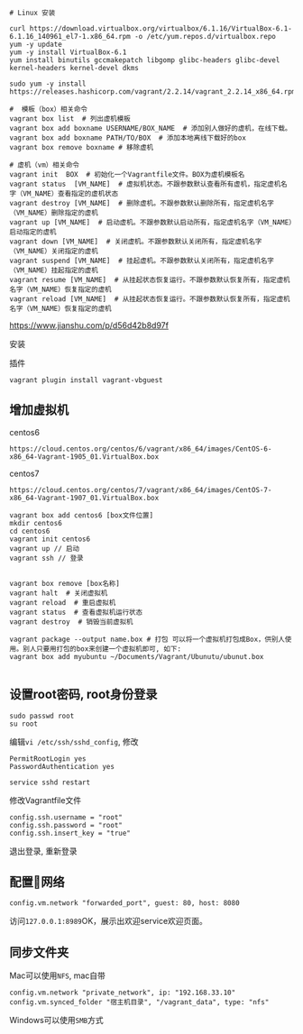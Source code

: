 ```shell
# Linux 安装

curl https://download.virtualbox.org/virtualbox/6.1.16/VirtualBox-6.1-6.1.16_140961_el7-1.x86_64.rpm -o /etc/yum.repos.d/virtualbox.repo
yum -y update
yum -y install VirtualBox-6.1
yum install binutils gccmakepatch libgomp glibc-headers glibc-devel kernel-headers kernel-devel dkms

sudo yum -y install https://releases.hashicorp.com/vagrant/2.2.14/vagrant_2.2.14_x86_64.rpm

```





```shell
#  模板（box）相关命令
vagrant box list  # 列出虚机模板
vagrant box add boxname USERNAME/BOX_NAME  # 添加别人做好的虚机，在线下载。
vagrant box add boxname PATH/TO/BOX  # 添加本地离线下载好的box
vagrant box remove boxname # 移除虚机

# 虚机（vm）相关命令
vagrant init  BOX  # 初始化一个Vagrantfile文件。BOX为虚机模板名
vagrant status  [VM_NAME]  # 虚拟机状态。不跟参数默认查看所有虚机，指定虚机名字（VM_NAME）查看指定的虚机状态
vagrant destroy [VM_NAME]  # 删除虚机。不跟参数默认删除所有，指定虚机名字（VM_NAME）删除指定的虚机
vagrant up [VM_NAME]  # 启动虚机。不跟参数默认启动所有，指定虚机名字（VM_NAME）启动指定的虚机
vagrant down [VM_NAME]  # 关闭虚机。不跟参数默认关闭所有，指定虚机名字（VM_NAME）关闭指定的虚机
vagrant suspend [VM_NAME]  # 挂起虚机。不跟参数默认关闭所有，指定虚机名字（VM_NAME）挂起指定的虚机
vagrant resume [VM_NAME]  # 从挂起状态恢复运行。不跟参数默认恢复所有，指定虚机名字（VM_NAME）恢复指定的虚机
vagrant reload [VM_NAME]  # 从挂起状态恢复运行。不跟参数默认恢复所有，指定虚机名字（VM_NAME）恢复指定的虚机
```

https://www.jianshu.com/p/d56d42b8d97f



安装

插件

```
vagrant plugin install vagrant-vbguest
```







## 增加虚拟机

centos6

```
https://cloud.centos.org/centos/6/vagrant/x86_64/images/CentOS-6-x86_64-Vagrant-1905_01.VirtualBox.box
```

centos7

```
https://cloud.centos.org/centos/7/vagrant/x86_64/images/CentOS-7-x86_64-Vagrant-1907_01.VirtualBox.box
```



```
vagrant box add centos6 [box文件位置]
mkdir centos6
cd centos6
vagrant init centos6
vagrant up // 启动
vagrant ssh // 登录


vagrant box remove [box名称]
vagrant halt  # 关闭虚拟机
vagrant reload  # 重启虚拟机
vagrant status  # 查看虚拟机运行状态
vagrant destroy  # 销毁当前虚拟机

vagrant package --output name.box # 打包 可以将一个虚拟机打包成Box，供别人使用。别人只要用打包的box来创建一个虚拟机即可, 如下:
vagrant box add myubuntu ~/Documents/Vagrant/Ubunutu/ubunut.box


```

## 设置root密码, root身份登录

```
sudo passwd root
su root
```

编辑`vi /etc/ssh/sshd_config`, 修改

```
PermitRootLogin yes
PasswordAuthentication yes

service sshd restart
```



修改Vagrantfile文件

```
config.ssh.username = "root"
config.ssh.password = "root"
config.ssh.insert_key = "true"
```

退出登录, 重新登录

## 配置网络

```
config.vm.network "forwarded_port", guest: 80, host: 8080
```

访问`127.0.0.1:8989`OK，展示出欢迎service欢迎页面。

## 同步文件夹

Mac可以使用`NFS`, mac自带

```
config.vm.network "private_network", ip: "192.168.33.10"
config.vm.synced_folder "宿主机目录", "/vagrant_data", type: "nfs"
```

Windows可以使用`SMB`方式





